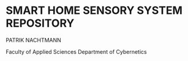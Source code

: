 # SMART HOME SENSORY SYSTEM REPOSITORY

PATRIK NACHTMANN

Faculty of Applied Sciences
Department of Cybernetics